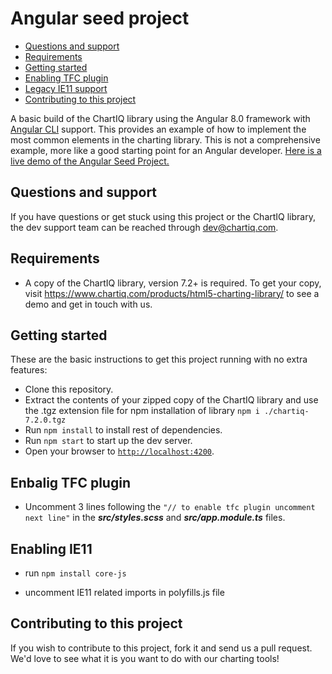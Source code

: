 # Angular seed project

- [Questions and support](#questions-and-support)
- [Requirements](#requirements)
- [Getting started](#getting-started)
- [Enabling TFC plugin](#enable-tfc-plugin)
- [Legacy IE11 support](#enable-ie11)
- [Contributing to this project](#contributing-to-this-project)

A basic build of the ChartIQ library using the Angular 8.0 framework with [Angular CLI](https://cli.angular.io) support.
This provides an example of how to implement the most common elements in the charting library.
This is not a comprehensive example, more like a good starting point for an Angular developer.
[Here is a live demo of the Angular Seed Project.](https://demo.chartiq.com/angular-seed/)

## Questions and support

If you have questions or get stuck using this project or the ChartIQ library, the dev support team can be reached through [dev@chartiq.com](mailto:dev@chartiq.com).

## Requirements

- A copy of the ChartIQ library, version 7.2+ is required. To get your copy, visit https://www.chartiq.com/products/html5-charting-library/ to see a demo and get in touch with us.

## Getting started

These are the basic instructions to get this project running with no extra features:

- Clone this repository.
- Extract the contents of your zipped copy of the ChartIQ library and use the .tgz extension file for npm installation of library
  `npm i ./chartiq-7.2.0.tgz`
- Run `npm install` to install rest of dependencies.
- Run `npm start` to start up the dev server.
- Open your browser to [`http://localhost:4200`](http://localhost:4200).

## Enbalig TFC plugin

- Uncomment 3 lines following the `"// to enable tfc plugin uncomment next line"`
  in the **_src/styles.scss_** and **_src/app.module.ts_** files.

## Enabling IE11

- run `npm install core-js`

- uncomment IE11 related imports in polyfills.js file

## Contributing to this project

If you wish to contribute to this project, fork it and send us a pull request.
We'd love to see what it is you want to do with our charting tools!
